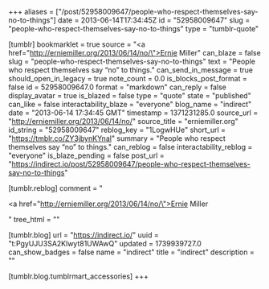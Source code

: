 +++
aliases = ["/post/52958009647/people-who-respect-themselves-say-no-to-things"]
date = 2013-06-14T17:34:45Z
id = "52958009647"
slug = "people-who-respect-themselves-say-no-to-things"
type = "tumblr-quote"

[tumblr]
bookmarklet = true
source = "<a href=\"http://erniemiller.org/2013/06/14/no/\">Ernie Miller</a>"
can_blaze = false
slug = "people-who-respect-themselves-say-no-to-things"
text = "People who respect themselves say &ldquo;no&rdquo; to things."
can_send_in_message = true
should_open_in_legacy = true
note_count = 0.0
is_blocks_post_format = false
id = 52958009647.0
format = "markdown"
can_reply = false
display_avatar = true
is_blazed = false
type = "quote"
state = "published"
can_like = false
interactability_blaze = "everyone"
blog_name = "indirect"
date = "2013-06-14 17:34:45 GMT"
timestamp = 1371231285.0
source_url = "http://erniemiller.org/2013/06/14/no/"
source_title = "erniemiller.org"
id_string = "52958009647"
reblog_key = "1LogwHUe"
short_url = "https://tmblr.co/ZY3jbynKYnal"
summary = "People who respect themselves say “no” to things."
can_reblog = false
interactability_reblog = "everyone"
is_blaze_pending = false
post_url = "https://indirect.io/post/52958009647/people-who-respect-themselves-say-no-to-things"

[tumblr.reblog]
comment = "<p><a href=\"http://erniemiller.org/2013/06/14/no/\">Ernie Miller</a></p>"
tree_html = ""

[tumblr.blog]
url = "https://indirect.io/"
uuid = "t:PgyUJU3SA2Klwyt81UWAwQ"
updated = 1739939727.0
can_show_badges = false
name = "indirect"
title = "indirect"
description = ""

[tumblr.blog.tumblrmart_accessories]
+++
